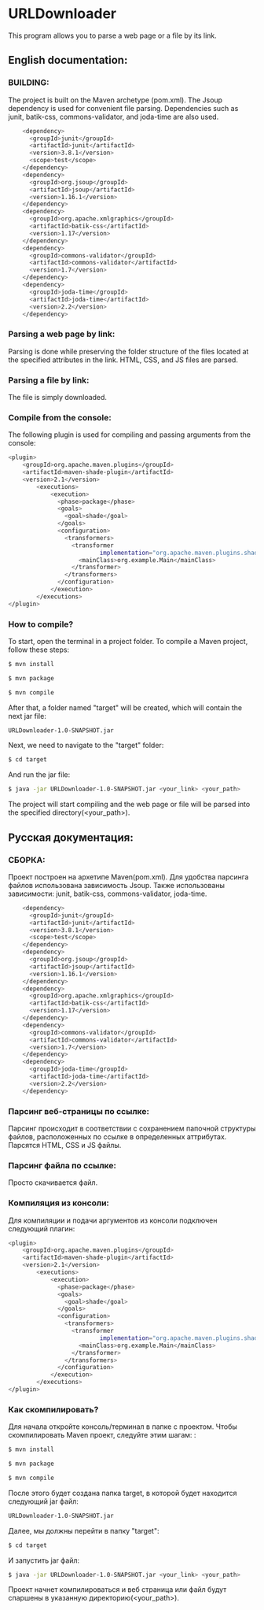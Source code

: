 
# URLDownloader
This program allows you to parse a web page or a file by its link.

## English documentation:

### BUILDING:
The project is built on the Maven archetype (pom.xml). The Jsoup dependency is used for convenient file parsing. Dependencies such as junit, batik-css, commons-validator, and joda-time are also used.

```sh
    <dependency>
      <groupId>junit</groupId>
      <artifactId>junit</artifactId>
      <version>3.8.1</version>
      <scope>test</scope>
    </dependency>
    <dependency>
      <groupId>org.jsoup</groupId>
      <artifactId>jsoup</artifactId>
      <version>1.16.1</version>
    </dependency>
    <dependency>
      <groupId>org.apache.xmlgraphics</groupId>
      <artifactId>batik-css</artifactId>
      <version>1.17</version>
    </dependency>
    <dependency>
      <groupId>commons-validator</groupId>
      <artifactId>commons-validator</artifactId>
      <version>1.7</version>
    </dependency>
    <dependency>
      <groupId>joda-time</groupId>
      <artifactId>joda-time</artifactId>
      <version>2.2</version>
    </dependency>
```

### Parsing a web page by link:
Parsing is done while preserving the folder structure of the files located at the specified attributes in the link. HTML, CSS, and JS files are parsed.

### Parsing a file by link:
The file is simply downloaded.

### Compile from the console: 
The following plugin is used for compiling and passing arguments from the console:

```sh
<plugin>
    <groupId>org.apache.maven.plugins</groupId>
    <artifactId>maven-shade-plugin</artifactId>
    <version>2.1</version>
        <executions>
            <execution>
              <phase>package</phase>
              <goals>
                <goal>shade</goal>
              </goals>
              <configuration>
                <transformers>
                  <transformer
                          implementation="org.apache.maven.plugins.shade.resource.ManifestResourceTransformer">
                    <mainClass>org.example.Main</mainClass>
                  </transformer>
                </transformers>
              </configuration>
            </execution>
        </executions>
</plugin>
```

### How to compile?
To start, open the terminal in a project folder. To compile a Maven project, follow these steps:
```sh
$ mvn install
```
```sh
$ mvn package
```
```sh
$ mvn compile
```

After that, a folder named "target" will be created, which will contain the next jar file:
```sh
URLDownloader-1.0-SNAPSHOT.jar 
```
Next, we need to navigate to the "target" folder:
```sh
$ cd target
```
And run the jar file:
```sh
$ java -jar URLDownloader-1.0-SNAPSHOT.jar <your_link> <your_path>
```
The project will start compiling and the web page or file will be parsed into the specified directory(<your_path>).

## Русская документация:

### СБОРКА:
Проект построен на архетипе Maven(pom.xml). Для удобства парсинга файлов использована зависимость Jsoup. 
Также использованы зависимости: junit, batik-css, commons-validator, joda-time.

```sh
    <dependency>
      <groupId>junit</groupId>
      <artifactId>junit</artifactId>
      <version>3.8.1</version>
      <scope>test</scope>
    </dependency>
    <dependency>
      <groupId>org.jsoup</groupId>
      <artifactId>jsoup</artifactId>
      <version>1.16.1</version>
    </dependency>
    <dependency>
      <groupId>org.apache.xmlgraphics</groupId>
      <artifactId>batik-css</artifactId>
      <version>1.17</version>
    </dependency>
    <dependency>
      <groupId>commons-validator</groupId>
      <artifactId>commons-validator</artifactId>
      <version>1.7</version>
    </dependency>
    <dependency>
      <groupId>joda-time</groupId>
      <artifactId>joda-time</artifactId>
      <version>2.2</version>
    </dependency>
```

### Парсинг веб-страницы по ссылке:
Парсинг происходит в соответствии с сохранением папочной структуры файлов, расположенных по ссылке в определенных аттрибутах. Парсятся HTML, CSS и JS файлы. 

### Парсинг файла по ссылке:
Просто скачивается файл.

### Компиляция из консоли: 
Для компиляции и подачи аргументов из консоли подключен следующий плагин:

```sh
<plugin>
    <groupId>org.apache.maven.plugins</groupId>
    <artifactId>maven-shade-plugin</artifactId>
    <version>2.1</version>
        <executions>
            <execution>
              <phase>package</phase>
              <goals>
                <goal>shade</goal>
              </goals>
              <configuration>
                <transformers>
                  <transformer
                          implementation="org.apache.maven.plugins.shade.resource.ManifestResourceTransformer">
                    <mainClass>org.example.Main</mainClass>
                  </transformer>
                </transformers>
              </configuration>
            </execution>
        </executions>
</plugin>
```

### Как скомпилировать?
Для начала откройте консоль/терминал в папке с проектом. Чтобы скомпилировать Maven проект, следуйте этим шагам:
:
```sh
$ mvn install
```
```sh
$ mvn package
```
```sh
$ mvn compile
```

После этого будет создана папка target, в которой будет находится следующий jar файл:
```sh
URLDownloader-1.0-SNAPSHOT.jar 
```
Далее, мы должны перейти в папку "target":
```sh
$ cd target
```
И запустить jar файл:
```sh
$ java -jar URLDownloader-1.0-SNAPSHOT.jar <your_link> <your_path>
```
Проект начнет компилироваться и веб страница или файл будут спаршены в указанную директорию(<your_path>).
